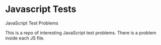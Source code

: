 # Javascript Tests 
JavaScript Test Problems


This is a repo of interesting JavaScript test problems.
There is a problem inside each JS file.
